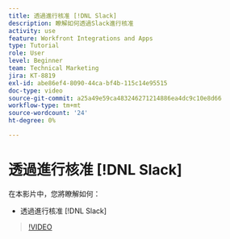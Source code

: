 ```yaml
---
title: 透過進行核准 [!DNL Slack]
description: 瞭解如何透過Slack進行核准
activity: use
feature: Workfront Integrations and Apps
type: Tutorial
role: User
level: Beginner
team: Technical Marketing
jira: KT-8819
exl-id: abe86ef4-8090-44ca-bf4b-115c14e95515
doc-type: video
source-git-commit: a25a49e59ca483246271214886ea4dc9c10e8d66
workflow-type: tm+mt
source-wordcount: '24'
ht-degree: 0%

---
```


# 透過進行核准 [!DNL Slack]

在本影片中，您將瞭解如何：

* 透過進行核准 [!DNL Slack]

>[!VIDEO](https://video.tv.adobe.com/v/335119/?quality=12&learn=on)
